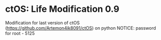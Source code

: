 # ctOS: Life Modification 0.9
Modification for last version of ctOS (https://github.com/Artemon4ik8091/ctOS) on python
NOTICE: password for root - 5125
